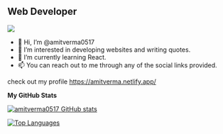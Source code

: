 Web Developer
-------------

![](https://komarev.com/ghpvc/?username=amitverma0517&color=blue)  

- 👋 Hi, I’m @amitverma0517
- 👀 I’m interested in developing websites and writing quotes.
- 🌱 I’m currently learning React.
- 📫 You can reach out to me through any of the social links provided.

check out my profile https://amitverma.netlify.app/
<!---
amitverma0517/amitverma0517 is a ✨ special ✨ repository because its `README.md` (this file) appears on your GitHub profile.
You can click the Preview link to take a look at your changes.
--->
<b>My GitHub Stats</b>

<a href="http://www.github.com/amitverma0517"><img src="https://github-readme-stats.vercel.app/api?username=amitverma0517&show_icons=true&hide=&count_private=true&title_color=0891b2&text_color=ffffff&icon_color=0891b2&bg_color=1c1917&hide_border=true&show_icons=true" alt="amitverma0517 GitHub stats" /></a>
<!--

<a href="http://www.github.com/amitverma0517"><img src="https://github-readme-streak-stats.herokuapp.com/?user=amitverma0517&stroke=ffffff&background=1c1917&ring=0891b2&fire=0891b2&currStreakNum=ffffff&currStreakLabel=0891b2&sideNums=ffffff&sideLabels=ffffff&dates=ffffff&hide_border=true" /></a>
-->

<a href="https://github.com/amitverma0517" align="center"><img src="https://github-readme-stats.vercel.app/api/top-langs/?username=amitverma0517&langs_count=10&title_color=0891b2&text_color=ffffff&icon_color=0891b2&bg_color=1c1917&hide_border=true&locale=en&custom_title=Top%20%Languages" alt="Top Languages" /></a>
